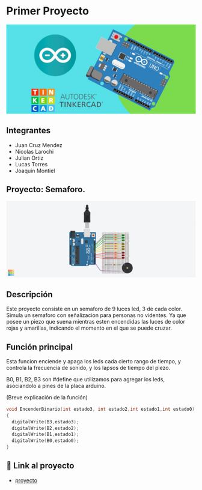 # Primer Proyecto
![Tinkercad](./img/ArduinoTinkercad.jpg)


## Integrantes 
- Juan Cruz Mendez
- Nicolas Larochi
- Julian Ortiz 
- Lucas Torres
- Joaquin Montiel


## Proyecto: Semaforo.
![Tinkercad](./img/ContadorBinario.png)


## Descripción
Este proyecto consiste en un semaforo de 9 luces led, 3 de cada color. Simula un semaforo
con señalizacion para personas no videntes. Ya que posee un piezo que suena mientras esten
encendidas las luces de color rojas y amarillas, indicando el momento en el que se puede 
cruzar.

## Función principal
Esta funcion enciende y apaga los leds cada cierto rango de tiempo, y controla la frecuencia
de sonido, y los lapsos de tiempo del piezo.

B0, B1, B2, B3 son #define que utilizamos para agregar los leds, asociandolo a pines de la placa arduino.

(Breve explicación de la función)

~~~ C (lenguaje en el que esta escrito)
void EncenderBinario(int estado3, int estado2,int estado1,int estado0)
{
  digitalWrite(B3,estado3);
  digitalWrite(B2,estado2);
  digitalWrite(B1,estado1);
  digitalWrite(B0,estado0);
}
~~~

## :robot: Link al proyecto
- [proyecto](https://www.tinkercad.com/things/bGMXosfeWJt-1g-dojo-uno-larrochi-nicolas-gaston/editel?sharecode=263m2zKwATqCoa8Coq27JEYd2aZZqxgr7D1R8_IoB30)
